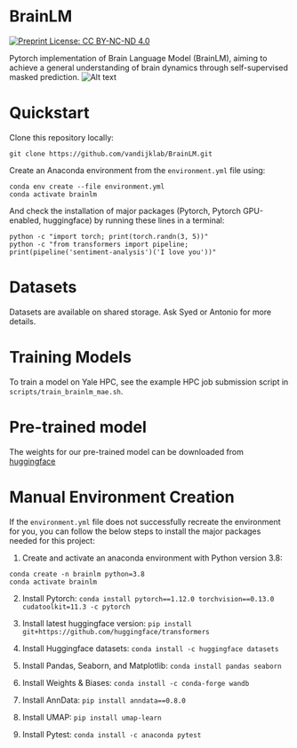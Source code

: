# BrainLM

[![Preprint License: CC BY-NC-ND 4.0](https://img.shields.io/badge/License-CC_BY--NC--ND_4.0-lightgrey.svg)](https://creativecommons.org/licenses/by-nc-nd/4.0/)

Pytorch implementation of Brain Language Model (BrainLM), aiming to achieve a general understanding of brain dynamics through self-supervised masked prediction. 
![Alt text](/figures/brainlm_overview.png)

# Quickstart
Clone this repository locally:

```
git clone https://github.com/vandijklab/BrainLM.git
```


Create an Anaconda environment from the `environment.yml` file using:

```
conda env create --file environment.yml
conda activate brainlm
```

And check the installation of major packages (Pytorch, Pytorch GPU-enabled, huggingface) by running these lines in a terminal:
```
python -c "import torch; print(torch.randn(3, 5))"
python -c "from transformers import pipeline; print(pipeline('sentiment-analysis')('I love you'))"
```


# Datasets

Datasets are available on shared storage. Ask Syed or Antonio for more details.


# Training Models

To train a model on Yale HPC, see the example HPC job submission script in ```scripts/train_brainlm_mae.sh```.

# Pre-trained model

The weights for our pre-trained model can be downloaded from [huggingface](https://huggingface.co/vandijklab/brainlm/tree/main/checkpoint)

# Manual Environment Creation
If the `environment.yml` file does not successfully recreate the environment for you, you can follow the below steps to install the major packages needed for this project:

1. Create and activate an anaconda environment with Python version 3.8:
```
conda create -n brainlm python=3.8
conda activate brainlm
```

2. Install Pytorch: `conda install pytorch==1.12.0 torchvision==0.13.0 cudatoolkit=11.3 -c pytorch`
3. Install latest huggingface version: `pip install git+https://github.com/huggingface/transformers`

4. Install Huggingface datasets: `conda install -c huggingface datasets`

5. Install Pandas, Seaborn, and Matplotlib: `conda install pandas seaborn`

6. Install Weights & Biases: `conda install -c conda-forge wandb`

7. Install AnnData: `pip install anndata==0.8.0`

8. Install UMAP: `pip install umap-learn`

9. Install Pytest: `conda install -c anaconda pytest`
